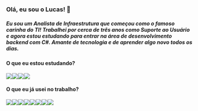 ### Olá, eu sou o Lucas! 👋

##### Eu sou um Analista de Infraestrutura que começou como o famoso carinha do TI! Trabalhei por cerca de três anos como Suporte ao Usuário e agora estou estudando para entrar na área de desenvolvimento backend com C#. Amante de tecnologia e de aprender algo novo todos os dias.

#### O que eu estou estudando?
<img src="https://img.shields.io/badge/c%23%20-%23239120.svg?&style=for-the-badge&logo=c-sharp&logoColor=white" /><img src="https://img.shields.io/badge/dotnet-net%23239120.svg?color=5C2D91&style=for-the-badge&logo=.net&logoColor=white" /><img src="https://img.shields.io/badge/Microsoft%20SQL%20Server-CC2927?logo=microsoft-sql-server&logoColor=white&style=for-the-badge" /><img src="https://img.shields.io/badge/sap-0FAAFF?logo=sap&logoColor=white&style=for-the-badge" />

#### O que eu já usei no trabalho?
<img src="https://img.shields.io/badge/c%23%20-%23239120.svg?&style=for-the-badge&logo=c-sharp&logoColor=white" /><img src="https://img.shields.io/badge/html-%23239120.svg?&style=for-the-badge&logo=html5&logoColor=white" /><img src="https://img.shields.io/badge/css-%23239120.svg?&style=for-the-badge&logo=css3&logoColor=white" /><img src="https://img.shields.io/badge/html5%20-%23E34F26.svg?&style=for-the-badge&logo=html5&logoColor=white" /><img src="https://img.shields.io/badge/php-%23777BB4.svg?&style=for-the-badge&logo=php&logoColor=white" /><img src="https://img.shields.io/badge/bootstrap%20-%23563D7C.svg?&style=for-the-badge&logo=bootstrap&logoColor=white" /><img src="https://img.shields.io/badge/mysql-%2300f.svg?&style=for-the-badge&logo=mysql&logoColor=white" /><img src="https://img.shields.io/badge/Microsoft%20SQL%20Server-CC2927?logo=microsoft-sql-server&logoColor=white&style=for-the-badge" />










